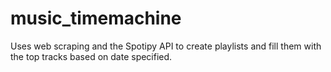 # music_timemachine
Uses web scraping and the Spotipy API to create playlists and fill them with the top tracks based on date specified.
